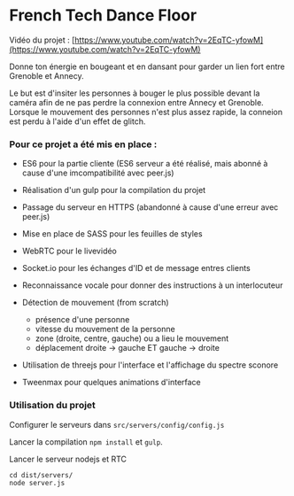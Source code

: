 # French Tech Dance Floor

Vidéo du projet : [https://www.youtube.com/watch?v=2EqTC-yfowM](https://www.youtube.com/watch?v=2EqTC-yfowM)

Donne ton énergie en bougeant et en dansant pour garder un lien fort entre Grenoble et Annecy.

Le but est d'insiter les personnes à bouger le plus possible devant la caméra afin de ne
pas perdre la connexion entre Annecy et Grenoble. Lorsque le mouvement des personnes n'est
plus assez rapide, la conneion est perdu à l'aide d'un effet de glitch.


### Pour ce projet a été mis en place :
  * ES6 pour la partie cliente (ES6 serveur a été réalisé, mais abonné à cause d'une imcompatibilité avec peer.js)

  * Réalisation d'un gulp pour la compilation du projet

  * Passage du serveur en HTTPS (abandonné à cause d'une erreur avec peer.js)

  * Mise en place de SASS pour les feuilles de styles

  * WebRTC pour le livevidéo

  * Socket.io pour les échanges d'ID et de message entres clients

  * Reconnaissance vocale pour donner des instructions à un interlocuteur

  * Détection de mouvement (from scratch)
    * présence d'une personne
    * vitesse du mouvement de la personne
    * zone (droite, centre, gauche) ou a lieu le mouvement
    * déplacement droite -> gauche ET gauche -> droite

  * Utilisation de threejs pour l'interface et l'affichage du spectre sconore

  * Tweenmax pour quelques animations d'interface


### Utilisation du projet

Configurer le serveurs dans `src/servers/config/config.js`

Lancer la compilation `npm install` et `gulp`.

Lancer le serveur nodejs et RTC
```
cd dist/servers/
node server.js
```
